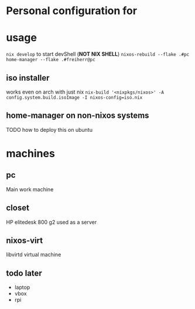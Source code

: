 # Personal configuration for 

# usage

`nix develop` to start devShell (**NOT NIX SHELL**)
`nixos-rebuild --flake .#pc`
`home-manager --flake .#freiherr@pc`

## iso installer
works even on arch with just nix
`nix-build '<nixpkgs/nixos>' -A config.system.build.isoImage -I nixos-config=iso.nix`

## home-manager on non-nixos systems
TODO how to deploy this on ubuntu

# machines

## pc
Main work machine

## closet
HP elitedesk 800 g2 used as a server

## nixos-virt
libvirtd virtual machine

## todo later
- laptop
- vbox
- rpi
